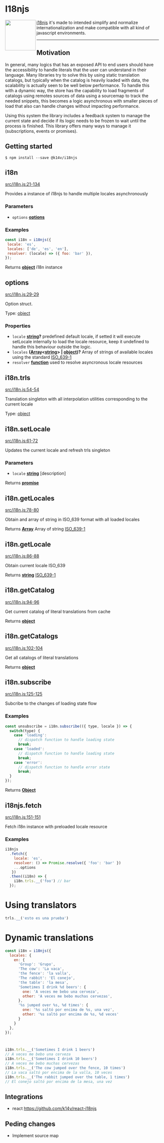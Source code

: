 # I18njs

<img align="left" width="100" height="100" src="docs/images/logo.svg" />

[i18njs](https://www.npmjs.com/package/@k14v/i18njs) it's made to intended simplify and normalize internationalization and make compatible with all kind of javascript environments.

----

## Motivation

In general, many logics that has an exposed API to end users should have the accessibility to handle literals that the user can understand in their language. Many libraries try to solve this by using static translation catalogs, but typically when the catalog is heavily loaded with data, the scalability is actually seen to be well below performance. To handle this with a dynamic way, the store has the capability to load fragments of catalogs using remotes sources of data using a sourcemap to track the needed snippets, this becomes a logic asynchronous with smaller pieces of load that also can handle changes without impacting performance.

Using this system the library includes a feedback system to manage the current state and decide if its logic needs to be frozen to wait until the process is finished. This library offers many ways to manage it (subscriptions, events or promises).

## Getting started

```shell
$ npm install --save @k14v/i18njs
```

<!-- Generated by documentation.js. Update this documentation by updating the source code. -->

## i18n

[src/i18n.js:21-134][1]

Provides a instance of i18njs to handle multiple locales asynchronously

### Parameters

-   `options` **[options][2]** 

### Examples

```javascript
const i18n = i18njs({
 locale: 'es',
 locales: ['de', 'es', 'en'],
 resolver: (locale) => ({ foo: 'bar' }),
});
```

Returns **[object][3]** i18n instance

## options

[src/i18n.js:29-29][4]

Option struct.

Type: [object][3]

### Properties

-   `locale` **[string][5]?** predefined default locale, if setted it will execute setLocale internally to load the locale resource, keep it undefined to handle this behaviour outside the logic.
-   `locales` **([Array][6]&lt;[string][5]> | [object][3])?** Array of strings of available locales using the standard [ISO_639-1][7]
-   `resolver` **[function][8]** used to resolve asyncronous locale resources

## i18n.trls

[src/i18n.js:54-54][9]

Translation singleton with all interpolation utilities
corresponding to the current locale

Type: [object][3]

## i18n.setLocale

[src/i18n.js:61-72][10]

Updates the current locale and refresh trls singleton

### Parameters

-   `locale` **[string][5]** [description]

Returns **[promise][11]** 

## i18n.getLocales

[src/i18n.js:78-80][12]

Obtain and array of string in ISO_639 format with all loaded locales

Returns **[Array][6]** Array of string [ISO_639-1][7]

## i18n.getLocale

[src/i18n.js:86-88][13]

Obtain current locale ISO_639

Returns **[string][5]** [ISO_639-1][7]

## i18n.getCatalog

[src/i18n.js:94-96][14]

Get current catalog of literal translations from cache

Returns **[object][3]** 

## i18n.getCatalogs

[src/i18n.js:102-104][15]

Get all catalogs of literal translations

Returns **[object][3]** 

## i18n.subscribe

[src/i18n.js:125-125][16]

Subcribe to the changes of loading state flow

### Examples

```javascript
const unsubscribe = i18n.subscribe(({ type, locale }) => {
  switch(type) {
    case 'loading':
      // dispatch function to handle loading state
      break;
    case 'loaded':
      // dispatch function to handle loading state
      break;
    case 'error':
      // dispatch function to handle error state
      break;
  }
});
```

Returns **[Object][3]** 

## i18njs.fetch

[src/i18n.js:151-151][17]

Fetch i18n instance with preloaded locale resource

### Examples

```javascript
i18njs
  .fetch({
    locale: 'es',
    resolver: () => Promise.resolve({ 'foo': 'bar' })
    ...options
   })
  .then((i18n) => {
    i18n.trls.__('foo') // bar
  });
```

[1]: https://github.com/k14v/i18njs/blob/c74042aa581f6e2315e440b7027841e95620b05d/src/i18n.js#L21-L134 "Source code on GitHub"

[2]: #options

[3]: https://developer.mozilla.org/docs/Web/JavaScript/Reference/Global_Objects/Object

[4]: https://github.com/k14v/i18njs/blob/c74042aa581f6e2315e440b7027841e95620b05d/src/i18n.js#L22-L28 "Source code on GitHub"

[5]: https://developer.mozilla.org/docs/Web/JavaScript/Reference/Global_Objects/String

[6]: https://developer.mozilla.org/docs/Web/JavaScript/Reference/Global_Objects/Array

[7]: https://es.wikipedia.org/wiki/ISO_639-1

[8]: https://developer.mozilla.org/docs/Web/JavaScript/Reference/Statements/function

[9]: https://github.com/k14v/i18njs/blob/c74042aa581f6e2315e440b7027841e95620b05d/src/i18n.js#L54-L54 "Source code on GitHub"

[10]: https://github.com/k14v/i18njs/blob/c74042aa581f6e2315e440b7027841e95620b05d/src/i18n.js#L61-L72 "Source code on GitHub"

[11]: https://developer.mozilla.org/docs/Web/JavaScript/Reference/Global_Objects/Promise

[12]: https://github.com/k14v/i18njs/blob/c74042aa581f6e2315e440b7027841e95620b05d/src/i18n.js#L78-L80 "Source code on GitHub"

[13]: https://github.com/k14v/i18njs/blob/c74042aa581f6e2315e440b7027841e95620b05d/src/i18n.js#L86-L88 "Source code on GitHub"

[14]: https://github.com/k14v/i18njs/blob/c74042aa581f6e2315e440b7027841e95620b05d/src/i18n.js#L94-L96 "Source code on GitHub"

[15]: https://github.com/k14v/i18njs/blob/c74042aa581f6e2315e440b7027841e95620b05d/src/i18n.js#L102-L104 "Source code on GitHub"

[16]: https://github.com/k14v/i18njs/blob/c74042aa581f6e2315e440b7027841e95620b05d/src/i18n.js#L125-L125 "Source code on GitHub"

[17]: https://github.com/k14v/i18njs/blob/c74042aa581f6e2315e440b7027841e95620b05d/src/i18n.js#L151-L151 "Source code on GitHub"



# Using translators

```javascript
trls.__('esto es una prueba')
```


# Dynamic translations


```javascript
const i18n = i18njs({
  locales: {
    en: {
      'Group': 'Grupo',
      'The cow': 'La vaca',
      'the fence': 'la valla',
      'The rabbit': 'El conejo',
      'the table': 'la mesa',
      'Sometimes I drink %d beers': {
        one: 'A veces me bebo una cerveza',
        other: 'A veces me bebo muchas cervezas',
      },
      '%s jumped over %s, %d times': {
        one: '%s saltó por encima de %s, una vez',
        other: '%s saltó por encima de %s, %d veces'
      }
    }
  },
});



i18n.trls.__('Sometimes I drink 1 beers')
// A veces me bebo una cerveza
i18n.trls.__('Sometimes I drink 10 beers')
// A veces me bebo muchas cervezas
i18n.trls.__('The cow jumped over the fence, 10 times')
// La vaca saltó por encima de la valla, 10 veces
i18n.trls.__('The rabbit jumped over the table, 1 times')
// El conejo saltó por encima de la mesa, una vez
```


## Integrations

- react https://github.com/k14v/react-i18njs

## Peding changes

- Implement source map  
